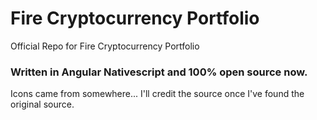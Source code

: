 # Fire Cryptocurrency Portfolio

Official Repo for Fire Cryptocurrency Portfolio

### Written in Angular Nativescript and 100% open source now.


Icons came from somewhere... I'll credit the source once I've found the original source.
